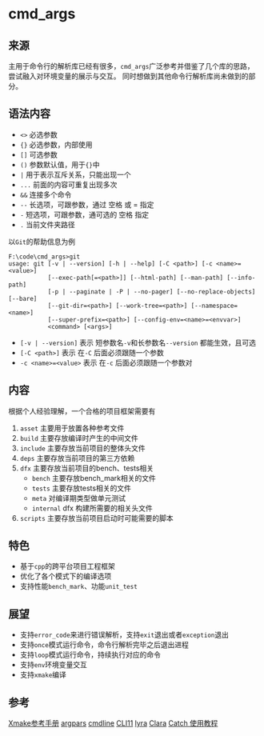# cmd_args

## 来源

主用于命令行的解析库已经有很多，`cmd_args`广泛参考并借鉴了几个库的思路，尝试融入对环境变量的展示与交互。
同时想做到其他命令行解析库尚未做到的部分。

## 语法内容

- `<>` 必选参数
- `{}` 必选参数，内部使用
- `[]` 可选参数
- `()` 参数默认值，用于`{}`中
- `|` 用于表示互斥关系，只能出现一个
- `...` 前面的内容可重复出现多次
- `&&` 连接多个命令
- `--` 长选项，可跟参数，通过 空格 或 = 指定
- `-` 短选项，可跟参数，通可选的 空格 指定
- `.` 当前文件夹路径


以`Git`的帮助信息为例

```shell
F:\code\cmd_args>git
usage: git [-v | --version] [-h | --help] [-C <path>] [-c <name>=<value>]
           [--exec-path[=<path>]] [--html-path] [--man-path] [--info-path]
           [-p | --paginate | -P | --no-pager] [--no-replace-objects] [--bare]
           [--git-dir=<path>] [--work-tree=<path>] [--namespace=<name>]
           [--super-prefix=<path>] [--config-env=<name>=<envvar>]
           <command> [<args>]
```

- `[-v | --version]` 表示 短参数名`-v`和长参数名`--version` 都能生效，且可选
- `[-C <path>]`  表示 在`-C` 后面必须跟随一个参数
- `-c <name>=<value>` 表示 在`-c` 后面必须跟随一个参数对


## 内容

根据个人经验理解，一个合格的项目框架需要有

1. `asset` 主要用于放置各种参考文件
2. `build` 主要存放编译时产生的中间文件
3. `include` 主要存放当前项目的整体头文件
4. `deps` 主要存放当前项目的第三方依赖
5. `dfx`    主要存放当前项目的bench、tests相关
    - `bench` 主要存放bench_mark相关的文件
    - `tests` 主要存放tests相关的文件
    - `meta` 对编译期类型做单元测试
    - `internal` dfx 构建所需要的相关头文件
6.  `scripts` 主要存放当前项目启动时可能需要的脚本

## 特色

- 基于`cpp`的跨平台项目工程框架
- 优化了各个模式下的编译选项
- 支持性能`bench_mark`、功能`unit_test`

## 展望
- 支持`error_code`来进行错误解析，支持`exit`退出或者`exception`退出
- 支持`once`模式运行命令，命令行解析完毕之后退出进程
- 支持`loop`模式运行命令，持续执行对应的命令
- 支持`env`环境变量交互
- 支持`xmake`编译

## 参考

[Xmake参考手册](https://xmake.io/#/getting_started)
[argpars](https://github.com/0382/util/tree/main/cpp/argparse)
[cmdline](https://github.com/tanakh/cmdline)
[CLI11](https://github.com/CLIUtils/CLI11)
[lyra](https://github.com/bfgroup/Lyra)
[Clara](https://github.com/catchorg/Clara)
[Catch 使用教程](https://github.com/catchorg/Catch2/blob/master/docs/tutorial.md)